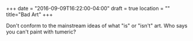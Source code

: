 +++
date = "2016-09-09T16:22:00-04:00"
draft = true
location = ""
title="Bad Art"
+++

Don't conform to the mainstream ideas of what "is" or "isn't" art. Who says you can't paint with tumeric?
